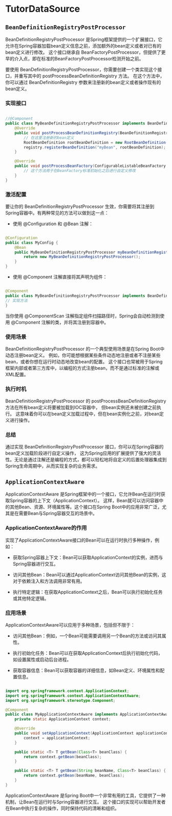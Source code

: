 # TutorDataSource

## `BeanDefinitionRegistryPostProcessor`

BeanDefinitionRegistryPostProcessor 是Spring框架提供的一个扩展接口，它允许在Spring容器加载bean定义信息之前，添加额外的bean定义或者对已有的bean定义进行修改。
这个接口继承自 BeanFactoryPostProcessor，但提供了更早的介入点，即在标准的BeanFactoryPostProcessor检测开始之前。

要使用 BeanDefinitionRegistryPostProcessor，你需要创建一个类实现这个接口，并重写其中的 postProcessBeanDefinitionRegistry 方法。
在这个方法中，你可以通过 BeanDefinitionRegistry 参数来注册新的bean定义或者操作现有的bean定义。

### 实现接口

```java

//@Component
public class MyBeanDefinitionRegistryPostProcessor implements BeanDefinitionRegistryPostProcessor {
    @Override
    public void postProcessBeanDefinitionRegistry(BeanDefinitionRegistry registry) throws BeansException {
        // 在这里注册新的bean定义
        RootBeanDefinition rootBeanDefinition = new RootBeanDefinition(MyBean.class);
        registry.registerBeanDefinition("myBean", rootBeanDefinition);
    }

    @Override
    public void postProcessBeanFactory(ConfigurableListableBeanFactory beanFactory) throws BeansException {
        // 这个方法用于在BeanFactory标准初始化之后进行自定义修改
    }
}

```

### 激活配置

要让你的 BeanDefinitionRegistryPostProcessor 生效，你需要将其注册到Spring容器中。有两种常见的方法可以做到这一点：

* 使用 @Configuration 和 @Bean 注解：

```java

@Configuration
public class MyConfig {
    @Bean
    public MyBeanDefinitionRegistryPostProcessor myBeanDefinitionRegistryPostProcessor() {
        return new MyBeanDefinitionRegistryPostProcessor();
    }
}
```

* 使用 @Component 注解直接将其声明为组件：

```java

@Component
public class MyBeanDefinitionRegistryPostProcessor implements BeanDefinitionRegistryPostProcessor {
// 实现方法
}
```
当你使用 @ComponentScan 注解指定组件扫描路径时，Spring会自动检测到使用 @Component 注解的类，并将其注册到容器中。

### 使用场景

BeanDefinitionRegistryPostProcessor 的一个典型使用场景是在Spring Boot中动态注册bean定义。
例如，你可能想根据某些条件动态地注册或者不注册某些bean，或者你想在运行时动态地改变bean的配置。
这个接口也常被用于Spring框架内部或者第三方库中，以编程的方式注册bean，而不是通过标准的注解或XML配置。

### 执行时机

BeanDefinitionRegistryPostProcessor 的 postProcessBeanDefinitionRegistry 方法在所有bean定义将要被加载到IOC容器中，
但bean实例还未被创建之前执行。 这意味着你可以在bean定义加载过程中，但在bean实例化之前，对bean定义进行操作。

### 总结

通过实现 BeanDefinitionRegistryPostProcessor 接口，你可以在Spring容器的bean定义加载阶段进行自定义操作，
这为Spring应用的扩展提供了强大的灵活性。无论是通过注解还是编程的方式，都可以轻松地将自定义的后置处理器集成到Spring生命周期中，从而实现复杂的业务需求。


## `ApplicationContextAware`

ApplicationContextAware 是Spring框架中的一个接口，它允许Bean在运行时获取Spring容器的上下文（ApplicationContext）。
这样，Bean就可以访问容器中的其他Bean、资源、环境属性等。这个接口在Spring Boot中的应用非常广泛，尤其是在需要Bean与Spring容器交互的场景中。

### ApplicationContextAware的作用

实现了ApplicationContextAware接口的Bean可以在运行时执行多种操作，例如：

* 获取Spring容器上下文：Bean可以获取ApplicationContext的实例，进而与Spring容器进行交互。

* 访问其他Bean：Bean可以通过ApplicationContext访问其他Bean的实例，这对于依赖注入和方法调用非常有用。

* 执行特定逻辑：在获取ApplicationContext之后，Bean可以执行初始化任务或其他特定逻辑。


### 应用场景

ApplicationContextAware可以应用于多种场景，包括但不限于：

* 访问其他Bean：例如，一个Bean可能需要调用另一个Bean的方法或访问其属性。

* 执行初始化任务：Bean可以在获取ApplicationContext后执行初始化代码，如设置属性或启动后台进程。

* 获取容器信息：Bean可以获取容器的详细信息，如Bean定义、环境属性和配置信息。

```java

import org.springframework.context.ApplicationContext;
import org.springframework.context.ApplicationContextAware;
import org.springframework.stereotype.Component;

@Component
public class MyApplicationContextAware implements ApplicationContextAware {
    private static ApplicationContext context;

    @Override
    public void setApplicationContext(ApplicationContext applicationContext) {
        context = applicationContext;
    }

    public static <T> T getBean(Class<T> beanClass) {
        return context.getBean(beanClass);
    }

    public static <T> T getBean(String beanName, Class<T> beanClass) {
        return context.getBean(beanName, beanClass);
    }
}
```

ApplicationContextAware 是Spring Boot中一个非常有用的工具，它提供了一种机制，让Bean在运行时与Spring容器进行交互。
这个接口的实现可以帮助开发者在Bean中执行复杂的操作，同时保持代码的清晰和组织。